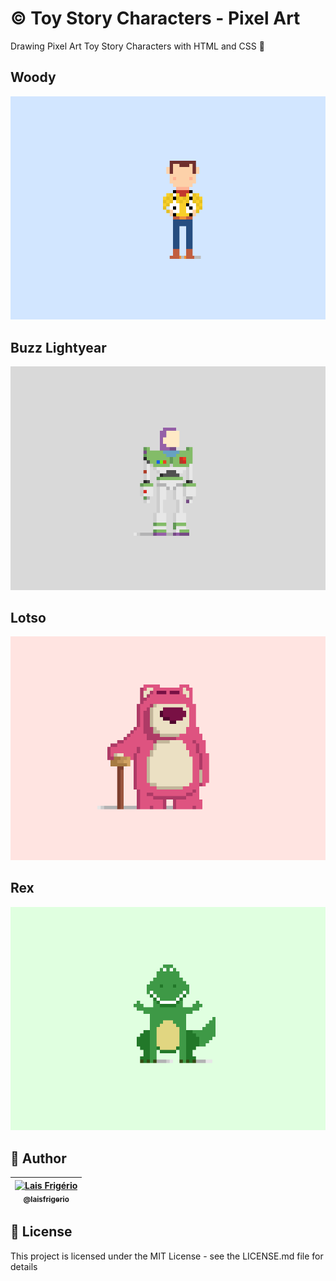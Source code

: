 # ©️ Toy Story Characters - Pixel Art

Drawing Pixel Art Toy Story Characters with HTML and CSS 💛


## Woody

<p align="center">
  <a><img src="./screenshots/woody.png" alt="Woody - Pixel Art" title="Woody - Pixel Art"></a>
</p>

## Buzz Lightyear

<p align="center">
  <a><img src="./screenshots/buzz.png" alt="Buzz Lightyear - Pixel Art" title="Buzz Lightyear - Pixel Art"></a>
</p>

## Lotso

<p align="center">
  <a><img src="./screenshots/lotso.png" alt="Lotso - Pixel Art" title="Lotso - Pixel Art"></a>
</p>

## Rex

<p align="center">
  <a><img src="./screenshots/rex.png" alt="Rex - Pixel Art" title="Rex - Pixel Art"></a>
</p>

## 👩 Author

| [<img src="https://avatars.githubusercontent.com/u/20709086?v=4" width="100px;" alt="Lais Frigério"/><br /><sub><b>@laisfrigerio</b></sub>](https://github.com/laisfrigerio)<br /> |
| :---: |


## 📄 License

This project is licensed under the MIT License - see the LICENSE.md file for details